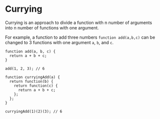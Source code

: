 # Currying

Currying is an approach to divide a function with n number of arguments into n number of functions with one argument.

For example, a function to add three numbers `function add(a,b,c)` can be changed to 3 functions with one argument `a`, `b`, and `c`.

```
function add(a, b, c) {
  return a + b + c;
}

add(1, 2, 3); // 6

function curryingAdd(a) {
  return function(b) {
    return function(c) {
      return a + b + c;
    };
  };
}

curryingAdd(1)(2)(3); // 6
```